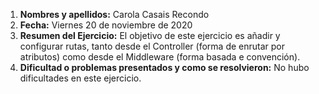 1. **Nombres y apellidos:** Carola Casais Recondo
2. **Fecha:** Viernes 20 de noviembre de 2020
3. **Resumen del Ejercicio:** El objetivo de este ejercicio es añadir y configurar rutas, tanto desde el Controller (forma de enrutar por atributos) como desde  el Middleware (forma basada e convención).
4. **Dificultad o problemas presentados y como se resolvieron:** No hubo dificultades en este ejercicio.
